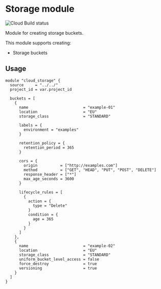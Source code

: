 # Storage module

![Cloud Build status](https://badger-tcppdqobjq-ew.a.run.app/build/status?project=examples-331911&id=437c5b6d-8b2a-4a41-a095-1f2e4c5cf42f "Cloud Build status")

Module for creating storage buckets.

This module supports creating:

- Storage buckets

## Usage

```hcl
module "cloud_storage" {
  source     = "../../"
  project_id = var.project_id

  buckets = [
    {
      name                        = "example-01"
      location                    = "EU"
      storage_class               = "STANDARD"

      labels = {
        environment = "examples"
      }

      retention_policy = {
        retention_period = 365
      }

      cors = {
        origin          = ["http://examples.com"]
        method          = ["GET", "HEAD", "PUT", "POST", "DELETE"]
        response_header = ["*"]
        max_age_seconds = 3600
      }

      lifecycle_rules = [
        {
          action = {
            type = "Delete"
          }
          condition = {
            age = 365
          }
        }
      ]
    },
    {
      name                        = "example-02"
      location                    = "EU"
      storage_class               = "STANDARD"
      uniform_bucket_level_access = false
      force_destroy               = true
      versioning                  = true
    }
  ]
}
```